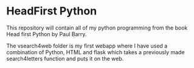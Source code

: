 # HeadFirst Python
This repository will contain all of my python programming from the book Head first Python by Paul Barry.

The vsearch4web folder is my first webapp where I have used a combination of Python, HTML and flask which takes a previously made search4letters function and puts it on the web.
